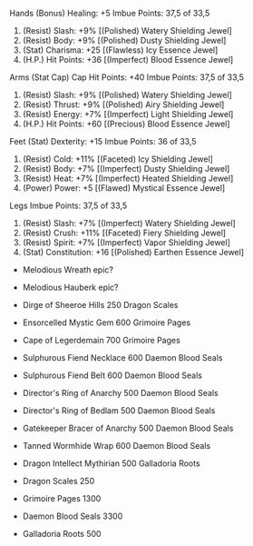 Hands (Bonus) Healing: +5
Imbue Points: 37,5 of 33,5
1. (Resist) Slash: +9% [(Polished) Watery Shielding Jewel]
2. (Resist) Body: +9% [(Polished) Dusty Shielding Jewel]
3. (Stat) Charisma: +25 [(Flawless) Icy Essence Jewel]
4. (H.P.) Hit Points: +36 [(Imperfect) Blood Essence Jewel]

Arms (Stat Cap) Cap Hit Points: +40
Imbue Points: 37,5 of 33,5
1. (Resist) Slash: +9% [(Polished) Watery Shielding Jewel]
2. (Resist) Thrust: +9% [(Polished) Airy Shielding Jewel]
3. (Resist) Energy: +7% [(Imperfect) Light Shielding Jewel]
4. (H.P.) Hit Points: +60 [(Precious) Blood Essence Jewel]

Feet (Stat) Dexterity: +15
Imbue Points: 36 of 33,5
1. (Resist) Cold: +11% [(Faceted) Icy Shielding Jewel]
2. (Resist) Body: +7% [(Imperfect) Dusty Shielding Jewel]
3. (Resist) Heat: +7% [(Imperfect) Heated Shielding Jewel]
4. (Power) Power: +5 [(Flawed) Mystical Essence Jewel]

Legs
Imbue Points: 37,5 of 33,5
1. (Resist) Slash: +7% [(Imperfect) Watery Shielding Jewel]
2. (Resist) Crush: +11% [(Faceted) Fiery Shielding Jewel]
3. (Resist) Spirit: +7% [(Imperfect) Vapor Shielding Jewel]
4. (Stat) Constitution: +16 [(Polished) Earthen Essence Jewel]

+ Melodious Wreath             epic?
+ Melodious Hauberk            epic?
+ Dirge of Sheeroe Hills       250 Dragon Scales
+ Ensorcelled Mystic Gem       600 Grimoire Pages
+ Cape of Legerdemain          700 Grimoire Pages
+ Sulphurous Fiend Necklace    600 Daemon Blood Seals
+ Sulphurous Fiend Belt        600 Daemon Blood Seals
+ Director's Ring of Anarchy   500 Daemon Blood Seals
+ Director's Ring of Bedlam    500 Daemon Blood Seals
+ Gatekeeper Bracer of Anarchy 500 Daemon Blood Seals
+ Tanned Wormhide Wrap         600 Daemon Blood Seals
+ Dragon Intellect Mythirian   500 Galladoria Roots

+ Dragon Scales                250
+ Grimoire Pages              1300
+ Daemon Blood Seals          3300
+ Galladoria Roots             500

